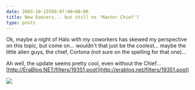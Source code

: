 ```yaml
---
date: 2003-10-15T09:07:00+00:00
title: New Dancers... but still no 'Master Chief'?
type: posts
---
```

Ok, maybe a night of Halo with my coworkers has skewed my perspective on this topic, but come on... wouldn't that just be the coolest... maybe the little alien guys, the chief, Cortona (not sure on the spelling for that one)...

Ah well, the update seems pretty cool, even without the Chief...[http://EraBlog.NET/filters/19351.post](http://erablog.net/filters/19351.post)

[![](http://www.microsoft.com/windows/plus/images/Plus_sideTop_Clippy.gif)](http://erablog.net/filters/19351.post)
